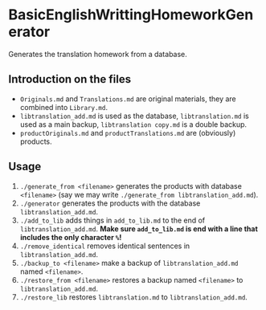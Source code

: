 # BasicEnglishWrittingHomeworkGenerator
Generates the translation homework from a database.

## Introduction on the files
- `Originals.md` and `Translations.md` are original materials, they are combined into `Library.md`.
- `libtranslation_add.md` is used as the database, `libtranslation.md` is used as a main backup, `libtranslation copy.md` is a double backup.
- `productOriginals.md` and `productTranslations.md` are (obviously) products.

## Usage
1. `./generate_from <filename>` generates the products with database `<filename>` (say we may write `./generate_from libtranslation_add.md`).
2. `./generator` generates the products with the database `libtranslation_add.md`.
3. `./add_to_lib` adds things in `add_to_lib.md` to the end of `libtranslation_add.md`. **Make sure `add_to_lib.md` is end with a line that includes the only character `%`!**
4. `./remove_identical` removes identical sentences in `libtranslation_add.md`.
5. `./backup_to <filename>` make a backup of `libtranslation_add.md` named `<filename>`.
6. `./restore_from <filename>` restores a backup named `<filename>` to `libtranslation_add.md`.
7. `./restore_lib` restores `libtranslation.md` to `libtranslation_add.md`.
